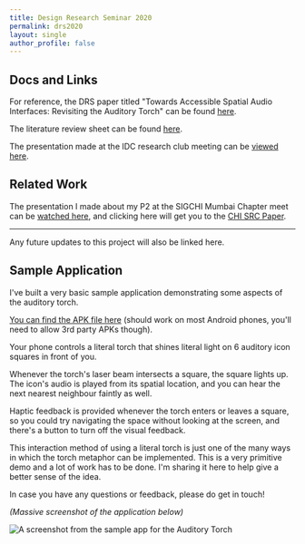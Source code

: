 ```yaml
---
title: Design Research Seminar 2020 
permalink: drs2020
layout: single
author_profile: false
---
```


## Docs and Links
For reference, the DRS paper titled "Towards Accessible Spatial Audio Interfaces: Revisiting the Auditory Torch" can be found [here](/media/Rishi_DRS.pdf). 

The literature review sheet can be found [here](https://docs.google.com/spreadsheets/d/1bnKHuvxDp0LE2sJR38Ohsnsco-4qMFSZghJ0TKlmbRI/edit?usp=sharing).

The presentation made at the IDC research club meeting can be [viewed here](https://docs.google.com/presentation/d/e/2PACX-1vR__j-NfmvDPDPyNTzLcI0G9XK40c9UcNSwOyilEByU_qFmbWFUKaKf5o27CviF_7cdDp_fNG2cV6Fq/pub?start=false&loop=false&delayms=60000).

## Related Work

The presentation I made about my P2 at the SIGCHI Mumbai Chapter meet can be [watched here](https://www.youtube.com/watch?v=fgEkbUnavb0), and clicking here will get you to the [CHI SRC Paper](/media/RishiVanukuru_SRC.pdf).

---

Any future updates to this project will also be linked here.


## Sample Application

I've built a very basic sample application demonstrating some aspects of the auditory torch.

[You can find the APK file here](https://drive.google.com/open?id=1ywYYMHj5t4XVPcRnRld8ocmBjL9buxkS) (should work on most Android phones, you'll need to allow 3rd party APKs though).


Your phone controls a literal torch that shines literal light on 6 auditory icon squares in front of you.

Whenever the torch's laser beam intersects a square, the square lights up. The icon's audio is played from its spatial location, and you can hear the next nearest neighbour faintly as well.

Haptic feedback is provided whenever the torch enters or leaves a square, so you could try navigating the space without looking at the screen, and there's a button to turn off the visual feedback.

This interaction method of using a literal torch is just one of the many ways in which the torch metaphor can be implemented. This is a very primitive demo and a lot of work has to be done. I'm sharing it here to help give a better sense of the idea.

In case you have any questions or feedback, please do get in touch!

*(Massive screenshot of the application below)*

![A screenshot from the sample app for the Auditory Torch](\media\torchimages\torchapp.png)


<!--

<div class = "torchgridcontainer">

<div class = "torchitemA">

Testing Testing sound check one two three

</div>

<div class = "torchitemB">

Testing Testing sound check one two three
</div>

<div class = "torchitemC">

Testing Testing sound check one two three
</div>

<div class = "torchitemD">

Testing Testing sound check one two three
</div>

<div class = "torchitemE">

Testing Testing sound check one two three
</div>

<div class = "torchitemF">

Testing Testing sound check one two three
</div>

<div class = "torchitemG">

Testing Testing sound check one two three
</div>

<div class = "torchitemH">

Testing Testing sound check one two three
</div>

<div class = "torchitemI">

Testing Testing sound check one two three
</div>

</div>

-->